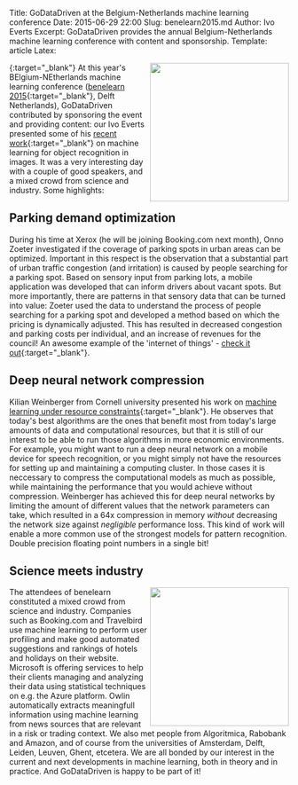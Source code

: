 Title: GoDataDriven at the Belgium-Netherlands machine learning conference
Date: 2015-06-29 22:00
Slug: benelearn2015.md
Author: Ivo Everts
Excerpt: GoDataDriven provides the annual Belgium-Netherlands machine learning conference with content and sponsorship.
Template: article
Latex:

[<img src="/static/images/benelearn_intro.jpg" width="250" align=right>](https://twitter.com/GoDataDriven/status/611896969297035265/photo/1){:target="_blank"}</a> At this year's BElgium-NEtherlands machine learning conference ([benelearn 2015](http://www.benelearn2015.nl){:target="_blank"}, Delft Netherlands), GoDataDriven contributed by sponsoring the event and providing content: our Ivo Everts presented some of his [recent work](http://ieeexplore.ieee.org/xpl/articleDetails.jsp?arnumber=6940256&matchBoolean=true&searchWithin%5B%5D=%22First+Name%22%3Aivo&searchWithin%5B%5D=%22Last+Name%22%3Aeverts&newsearch=true){:target="_blank"} on machine learning for object recognition in images. It was a very interesting day with a couple of good speakers, and a mixed crowd from science and industry. Some highlights:

## Parking demand optimization

During his time at Xerox (he will be joining Booking.com next month), Onno Zoeter investigated if the coverage of parking spots in urban areas can be optimized. Important in this respect is the observation that a substantial part of urban traffic congestion (and irritation) is caused by people searching for a parking spot. Based on sensory input from parking lots, a mobile application was developed that can inform drivers about vacant spots. But more importantly, there are patterns in that sensory data that can be turned into value: Zoeter used the data to understand the process of people searching for a parking spot and developed a method based on which the pricing is dynamically adjusted. This has resulted in decreased congestion and  parking costs per individual, and an increase of revenues for the council! An awesome example of the 'internet of things' - [check it out](https://www.youtube.com/watch?v=HQ4P2PJ5dXo){:target="_blank"}.

## Deep neural network compression

Kilian Weinberger from Cornell university presented his work on [machine learning under resource constraints](http://www.cse.wustl.edu/~kilian/research/budgeted/budgeted.html){:target="_blank"}. He observes that today's best algorithms are the ones that benefit most from today's large amounts of data and computational resources, but that it is still of our interest to be able to run those algorithms in more economic environments. For example, you might want to run a deep neural network on a mobile device for speech recognition, or you might simply not have the resources for setting up and maintaining a computing cluster. In those cases it is neccessary to compress the computational models as much as possible, while maintaining the performance that you would achieve without compression. Weinberger has achieved this for deep neural networks by limiting the amount of different values that the network parameters can take, which resulted in a 64x compression in memory <i>without</i> decreasing the network size against <i>negligible</i> performance loss. This kind of work will enable a more common use of the strongest models for pattern recognition. Double precision floating point numbers in a single bit!

## Science meets industry

<img src="/static/images/benelearn_out.jpg" width="250" align=right> The attendees of benelearn constituted a mixed crowd from science and industry. Companies such as Booking.com and Travelbird use machine learning to perform user profiling and make good automated suggestions and rankings of hotels and holidays on their website. Microsoft is offering services to help their clients managing and analyzing their data using statistical techniques on e.g. the Azure platform. Owlin automatically extracts meaningfull information using machine learning from news sources that are relevant in a risk or trading context. We also met people from Algoritmica, Rabobank and Amazon, and of course from the universities of Amsterdam, Delft, Leiden, Leuven, Ghent, etcetera. We are all bonded by our interest in the current and next developments in machine learning, both in theory and in practice. And GoDataDriven is happy to be part of it!